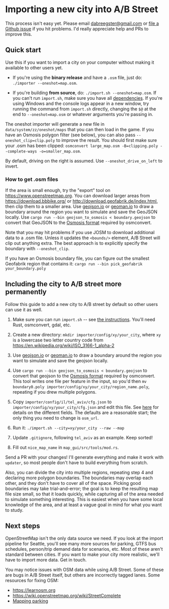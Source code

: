# Importing a new city into A/B Street

This process isn't easy yet. Please email <dabreegster@gmail.com> or
[file a Github issue](https://github.com/a-b-street/abstreet/issues/) if you hit
problems. I'd really appreciate help and PRs to improve this.

## Quick start

Use this if you want to import a city on your computer without making it
available to other users yet.

- If you're using the **binary release** and have a `.osm` file, just do:
  `./importer --oneshot=map.osm`.

- If you're building **from source**, do: `./import.sh --oneshot=map.osm`. If
  you can't run `import.sh`, make sure you have all
  [dependencies](../dev/index.md#building-map-data). If you're using Windows and
  the console logs appear in a new window, try running the command from
  `import.sh` directly, changing the `$@` at the end to `--oneshot=map.osm` or
  whatever arguments you're passing in.

The oneshot importer will generate a new file in `data/system/zz/oneshot/maps`
that you can then load in the game. If you have an Osmosis polygon filter (see
below), you can also pass `--oneshot_clip=clip.poly` to improve the result. You
should first make sure your .osm has been clipped:
`osmconvert large_map.osm -B=clipping.poly --complete-ways -o=smaller_map.osm`.

By default, driving on the right is assumed. Use `--oneshot_drive_on_left` to
invert.

### How to get .osm files

If the area is small enough, try the "export" tool on
<https://www.openstreetmap.org>. You can download larger areas from
<https://download.bbbike.org/> or <http://download.geofabrik.de/index.html>,
then clip them to a smaller area. Use [geojson.io](http://geojson.io/) or
[geoman.io](https://geoman.io/geojson-editor) to draw a boundary around the
region you want to simulate and save the GeoJSON locally. Use
`cargo run --bin geojson_to_osmosis < boundary.geojson` to convert that GeoJSON
to the
[Osmosis format](https://wiki.openstreetmap.org/wiki/Osmosis/Polygon_Filter_File_Format)
required by osmconvert.

Note that you may hit problems if you use JOSM to download additional data to a
.osm file. Unless it updates the `<bounds/>` element, A/B Street will clip out
anything extra. The best approach is to explicitly specify the boundary with
`--oneshot_clip`.

If you have an Osmosis boundary file, you can figure out the smallest Geofabrik
region that contains it: `cargo run --bin pick_geofabrik your_boundary.poly`

## Including the city to A/B street more permanently

Follow this guide to add a new city to A/B street by default so other users can
use it as well.

1.  Make sure you can run `import.sh` -- see
    [the instructions](../dev/index.md#building-map-data). You'll need Rust,
    osmconvert, gdal, etc.

2.  Create a new directory: `mkdir importer/config/xy/your_city`, where `xy` is
    a lowercase two letter country code from
    <https://en.wikipedia.org/wiki/ISO_3166-1_alpha-2>

3.  Use [geojson.io](http://geojson.io/) or
    [geoman.io](https://geoman.io/geojson-editor) to draw a boundary around the
    region you want to simulate and save the geojson locally.

4.  Use `cargo run --bin geojson_to_osmosis < boundary.geojson` to convert that
    geojson to the
    [Osmosis format](https://wiki.openstreetmap.org/wiki/Osmosis/Polygon_Filter_File_Format)
    required by osmconvert. This tool writes one file per feature in the input,
    so you'd then
    `mv boundary0.poly importer/config/xy/your_city/region_name.poly`, repeating
    if you drew multiple polygons.

5.  Copy `importer/config/il/tel_aviv/cfg.json` to
    `importer/config/xy/your_city/cfg.json` and edit this file. See
    [here](https://github.com/a-b-street/abstreet/blob/master/importer/src/generic.rs)
    for details on the different fields. The defaults are a reasonable start;
    the only thing you need to change is `osm_url`.

6.  Run it: `./import.sh --city=xy/your_city --raw --map`

7.  Update `.gitignore`, following `tel_aviv` as an example. Keep sorted!

8.  Fill out `nice_map_name` in `map_gui/src/tools/mod.rs`.

Send a PR with your changes! I'll generate everything and make it work with
`updater`, so most people don't have to build everything from scratch.

Also, you can divide the city into multiple regions, repeating step 4 and
declaring more polygon boundaries. The boundaries may overlap each other, and
they don't have to cover all of the space. Picking good boundaries may take
trial-and-error; the goal is to keep the resulting map file size small, so that
it loads quickly, while capturing all of the area needed to simulate something
interesting. This is easiest when you have some local knowledge of the area, and
at least a vague goal in mind for what you want to study.

## Next steps

OpenStreetMap isn't the only data source we need. If you look at the import
pipeline for Seattle, you'll see many more sources for parking, GTFS bus
schedules, person/trip demand data for scenarios, etc. Most of these aren't
standard between cities. If you want to make your city more realistic, we'll
have to import more data. Get in touch.

You may notice issues with OSM data while using A/B Street. Some of these are
bugs in A/B Street itself, but others are incorrectly tagged lanes. Some
resources for fixing OSM:

- <https://learnosm.org>
- <https://wiki.openstreetmap.org/wiki/StreetComplete>
- [Mapping parking](../side_projects/parking_mapper.md)
